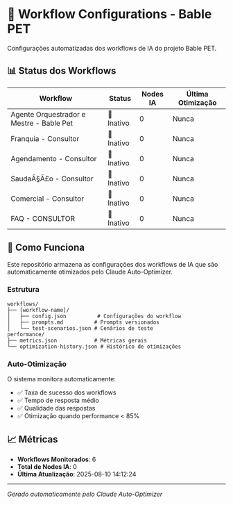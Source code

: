 # 🤖 Workflow Configurations - Bable PET

Configurações automatizadas dos workflows de IA do projeto Bable PET.

## 📊 Status dos Workflows

| Workflow | Status | Nodes IA | Última Otimização |
|----------|--------|----------|-------------------|
| Agente Orquestrador e Mestre - Bable Pet | 🔴 Inativo | 0 | Nunca |
| Franquia - Consultor | 🔴 Inativo | 0 | Nunca |
| Agendamento - Consultor | 🔴 Inativo | 0 | Nunca |
| SaudaÃ§Ã£o - Consultor | 🔴 Inativo | 0 | Nunca |
| Comercial - Consultor | 🔴 Inativo | 0 | Nunca |
| FAQ - CONSULTOR | 🔴 Inativo | 0 | Nunca |

## 🚀 Como Funciona

Este repositório armazena as configurações dos workflows de IA que são automaticamente otimizados pelo Claude Auto-Optimizer.

### Estrutura

```
workflows/
├── [workflow-name]/
│   ├── config.json          # Configurações do workflow
│   ├── prompts.md          # Prompts versionados
│   └── test-scenarios.json # Cenários de teste
performance/
├── metrics.json            # Métricas gerais
└── optimization-history.json # Histórico de otimizações
```

### Auto-Otimização

O sistema monitora automaticamente:
- ✅ Taxa de sucesso dos workflows
- ✅ Tempo de resposta médio  
- ✅ Qualidade das respostas
- ✅ Otimização quando performance < 85%

## 📈 Métricas

- **Workflows Monitorados**: 6
- **Total de Nodes IA**: 0
- **Última Atualização**: 2025-08-10 14:12:24

---
*Gerado automaticamente pelo Claude Auto-Optimizer*
